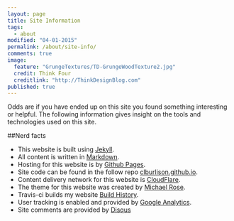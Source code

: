 ```yaml
---
layout: page
title: Site Information
tags: 
  - about
modified: "04-01-2015"
permalink: /about/site-info/
comments: true
image: 
  feature: "GrungeTextures/TD-GrungeWoodTexture2.jpg"
  credit: Think Four
  creditlink: "http://ThinkDesignBlog.com"
published: true
---
```


Odds are if you have ended up on this site you found something interesting or helpful. The following information gives insight on the tools and technologies used on this site. 

##Nerd facts

* This website is built using [Jekyll](http://jekyllrb.com). 
* All content is written in [Markdown](http://en.wikipedia.org/wiki/Markdown).
* Hosting for this website is by [Github Pages](https://pages.github.com/).
* Site code can be found in the follow repo [clburlison.github.io](https://github.com/clburlison/clburlison.github.io).
* Content delivery network for this website is [CloudFlare](http://www.cloudflare.com).
* The theme for this website was created by [Michael Rose](https://mademistakes.com/).
* Travis-ci builds my website [Build History](https://travis-ci.org/clburlison/clburlison.github.io/builds). 
* User tracking is enabled and provided by [Google Analytics](www.google.com/analytics/).
* Site comments are provided by [Disqus](https://disqus.com) 